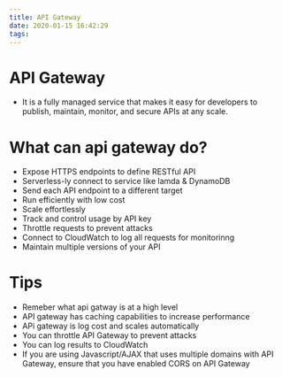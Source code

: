 ```yaml
---
title: API Gateway
date: 2020-01-15 16:42:29
tags:
---
```



# API Gateway
 - It is a fully managed service that makes it easy for developers to publish, maintain, monitor, and secure APIs at any scale.

 
 # What can api gateway do?
 - Expose HTTPS endpoints to define RESTful API
 - Serverless-ly connect to service like lamda & DynamoDB
 - Send each API endpoint to a different target
 - Run efficiently with low cost
 - Scale effortlessly
 - Track and control usage by API key
 - Throttle requests to prevent attacks
 - Connect to CloudWatch to log all requests for monitorinng
 - Maintain multiple versions of your API

 # Tips

 - Remeber what api gatway is at a high level
 - API gateway has caching capabilities to increase performance
 - APi gateway is log cost and scales automatically
 - You can throttle API Gateway to prevent attacks
 - You can log results to CloudWatch
 - If you are using Javascript/AJAX that uses multiple domains with API Gateway, ensure that you have enabled CORS on API Gateway